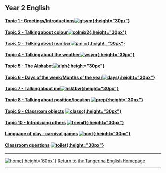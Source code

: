 ## Year 2 English


#### [Topic 1 - Greetings/Introductions](https://tangerina-pt.github.io/English/Greetings_B)[![gtsym](https://1blockatatime.github.io/English/images/gtsym.PNG){:height="30px"}](https://tangerina-pt.github.io/English/Greetings_B)

#### [Topic 2 - Talking about colour](https://tangerina-pt.github.io/English/Colours_B)[![colmix2](https://1blockatatime.github.io/English/images/colmix2.png){:height="30px"}](https://tangerina-pt.github.io/English/Colours_B)

#### [Topic 3 - Talking about number](https://tangerina-pt.github.io/English/Number_B)[![pmno](https://1blockatatime.github.io/English/images/pmno.PNG){:height="30px"}](https://tangerina-pt.github.io/English/Number_B)

#### [Topic 4 - Talking about the weather](https://tangerina-pt.github.io/English/Weather_B)[![wsym](https://1blockatatime.github.io/English/images/wsym.PNG){:height="30px"}](https://tangerina-pt.github.io/English/Weather_B)   

#### [Topic 5 - The Alphabet](https://tangerina-pt.github.io/English/Alphabet_B)[![alph](https://1blockatatime.github.io/English/images/alph.png){:height="30px"}](https://tangerina-pt.github.io/English/Alphabet_B)

#### [Topic 6 - Days of the week/Months of the year](https://tangerina-pt.github.io/English/Calendar_B)[![days](https://1blockatatime.github.io/English/images/days.PNG){:height="30px"}](https://tangerina-pt.github.io/English/Calendar_B)

#### [Topic 7 - Talking about me](https://tangerina-pt.github.io/English/Body_Parts_B)[![hsktbw](https://1blockatatime.github.io/English/images/hsktbw.jpg){:height="30px"}](https://tangerina-pt.github.io/English/Body_Parts_B)

#### [Topic 8 - Talking about position/location](https://tangerina-pt.github.io/English/Prep_Place_B) [![prep](https://1blockatatime.github.io/English/images/prep.png){:height="30px"}](https://tangerina-pt.github.io/English/Prep_Place_B)

#### [Topic 9 - Classroom objects](https://tangerina-pt.github.io/English/Classroom_Objects_B) [![classo](https://1blockatatime.github.io/English/images/classo.png){:height="30px"}](https://tangerina-pt.github.io/English/Classroom_Objects_B)  

#### [Topic 10 - Introducing others](https://tangerina-pt.github.io/English/Intro_B) [![friend1](https://1blockatatime.github.io/English/images2/friend1.jpg){:height="30px"}](https://tangerina-pt.github.io/English/Intro_B)

#### [Language of play - carnival games](https://tangerina-pt.github.io/English/Carnival_B) [![hoyt](https://1blockatatime.github.io/English/images/hoyt.png){:height="30px"}](https://tangerina-pt.github.io/English/Carnival_B)

#### [Classroom questions](https://tangerina-pt.github.io/English/Classroom_Q_B) [![toilet](https://1blockatatime.github.io/English/images/toilet.png){:height="30px"}](https://tangerina-pt.github.io/English/Classroom_Q_B)

<!--#### [Topic 10 - Talking about others: his/her (o dele/a dela); he/she (ele/ela)](https://tangerina-pt.github.io/English/Others_B)

#### [Topic 11 - Talking about feelings](https://tangerina-pt.github.io/English/Feelings_B) [![prep](https://1blockatatime.github.io/English/images/hoyt.png){:height="30px"}](https://tangerina-pt.github.io/English/Feelings_B)

#### [Topic 12 - Family](https://tangerina-pt.github.io/English/Family_B) [![elffm1](https://1blockatatime.github.io/English/images/elffm1.png){:height="30px"}](https://tangerina-pt.github.io/English/Family_B)

#### [Topic 14 - Language for playing games...] merge with
#### [Topic 13 - Actions](https://tangerina-pt.github.io/English/Actions_B)[![stand](https://1blockatatime.github.io/English/images/stand.png){:height="30px"}](https://tangerina-pt.github.io/English/Actions_B)  


#### [Topic 13 - Toys](https://tangerina-pt.github.io/English/Toys_B) [![toys](https://1blockatatime.github.io/English/images/toys.PNG){:height="30px"}](https://tangerina-pt.github.io/English/Toys_B)  

#### [Topic 13 - Food](https://tangerina-pt.github.io/English/Food_B) [![food](https://1blockatatime.github.io/English/images/food.PNG){:height="30px"}](https://tangerina-pt.github.io/English/Food_B)  

### [Topic 14 - Animals](https://tangerina-pt.github.io/English/Animals_B)[![anim](https://1blockatatime.github.io/English/images/anim.PNG){:height="30px"}](https://tangerina-pt.github.io/English/Animals_B)

Topic 14 - Language for playing games...  

#### [Topic 16 - Talking about others: his/her (o dele/a dela); he/she (ele/ela)](https://tangerina-pt.github.io/English/Others_B)

#### [Topic 16 - Introducing others](https://tangerina-pt.github.io/English/Intro_B) [![friend1](https://1blockatatime.github.io/English/images2/friend1.jpg){:height="30px"}](https://tangerina-pt.github.io/English/Intro_B)

#### [Topic 17 - Family](https://tangerina-pt.github.io/English/Family_B) [![elffm1](https://1blockatatime.github.io/English/images/elffm1.png){:height="30px"}](https://tangerina-pt.github.io/English/Family_B)

#### [Topic 16 - Classroom questions](https://tangerina-pt.github.io/English/Classroom_Q_B) [![toilet](https://1blockatatime.github.io/English/images/toilet.png){:height="30px"}](https://tangerina-pt.github.io/English/Classroom_Q_B)

#### [Topic 13 - Food](https://tangerina-pt.github.io/English/Food_B) [![food](https://1blockatatime.github.io/English/images/food.PNG){:height="30px"}](https://tangerina-pt.github.io/English/Food_B)  
-->

***
[![home](https://1blockatatime.github.io/English/images/home.png){:height="60px"}](https://tangerina-pt.github.io/English) [Return to the Tangerina English Homepage](https://tangerina-pt.github.io/English)  

***
